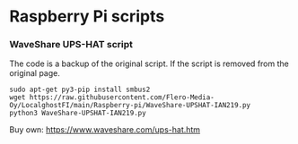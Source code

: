 # Raspberry Pi scripts   
   
   
   
### WaveShare UPS-HAT script    
The code is a backup of the original script. If the script is removed from the original page.      
```
sudo apt-get py3-pip install smbus2
wget https://raw.githubusercontent.com/Flero-Media-Oy/LocalghostFI/main/Raspberry-pi/WaveShare-UPSHAT-IAN219.py
python3 WaveShare-UPSHAT-IAN219.py    
```    

Buy own: https://www.waveshare.com/ups-hat.htm
